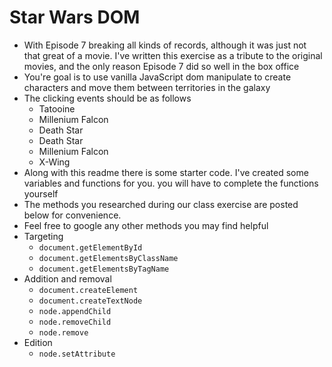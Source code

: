 # Star Wars DOM

* With Episode 7 breaking all kinds of records, although it was just not that great of a movie. I've written this exercise as a tribute to the original movies, and the only reason Episode 7 did so well in the box office
* You're goal is to use vanilla JavaScript dom manipulate to create characters and move them between territories in the galaxy
* The clicking events should be as follows
	* Tatooine
	* Millenium Falcon
	* Death Star
	* Death Star
	* Millenium Falcon
	* X-Wing
* Along with this readme there is some starter code. I've created some variables and functions for you. you will have to complete the functions yourself
* The methods you researched during our class exercise are posted below for convenience. 
* Feel free to google any other methods you may find helpful
* Targeting
  * `document.getElementById`
  * `document.getElementsByClassName`
  * `document.getElementsByTagName`
* Addition and removal
  * `document.createElement`
  * `document.createTextNode`
  * `node.appendChild`
  * `node.removeChild`
  * `node.remove`
* Edition
  * `node.setAttribute`
